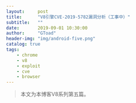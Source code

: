 ```yaml
---
layout:     post
title:      "V8引擎CVE-2019-5782漏洞分析（工事中）"
subtitle:   ""
date:       2019-09-01 10:30:00
author:     "GToad"
header-img: "img/android-five.png"
catalog: true
tags:
    - chrome
    - v8
    - exploit
    - cve
    - browser
---
```


> 本文为本博客V8系列第五篇。

